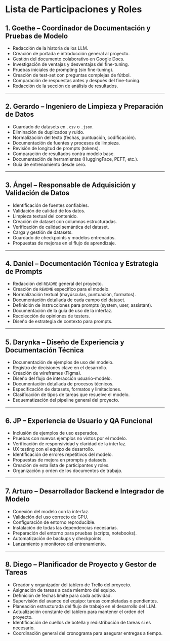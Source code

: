 # Lista de Participaciones y Roles

## 1. Goethe – Coordinador de Documentación y Pruebas de Modelo
- Redacción de la historia de los LLM.  
- Creación de portada e introducción general al proyecto.  
- Gestión del documento colaborativo en Google Docs.  
- Investigación de ventajas y desventajas del fine-tuning.  
- Pruebas iniciales de prompting (sin fine-tuning).  
- Creación de test-set con preguntas complejas de fútbol.  
- Comparación de respuestas antes y después del fine-tuning.  
- Redacción de la sección de análisis de resultados.  

---

## 2. Gerardo – Ingeniero de Limpieza y Preparación de Datos
- Guardado de datasets en `.csv` o `.json`.  
- Eliminación de duplicados y ruido.  
- Normalización del texto (fechas, puntuación, codificación).  
- Documentación de fuentes y procesos de limpieza.  
- Revisión de longitud de prompts (tokens).  
- Comparación de resultados contra modelo base.  
- Documentación de herramientas (HuggingFace, PEFT, etc.).  
- Guía de entrenamiento desde cero.  

---

## 3. Ángel – Responsable de Adquisición y Validación de Datos
- Identificación de fuentes confiables.  
- Validación de calidad de los datos.  
- Limpieza textual del contenido.  
- Creación de dataset con columnas estructuradas.  
- Verificación de calidad semántica del dataset.  
- Carga y gestión de datasets.  
- Guardado de checkpoints y modelos entrenados.  
- Propuestas de mejoras en el flujo de aprendizaje.  

---

## 4. Daniel – Documentación Técnica y Estrategia de Prompts
- Redacción del `README` general del proyecto.  
- Creación de `README` específico para el modelo.  
- Normalización textual (mayúsculas, puntuación, formatos).  
- Documentación detallada de cada campo del dataset.  
- Definición de instrucciones para prompts (system, user, assistant).  
- Documentación de la guía de uso de la interfaz.  
- Recolección de opiniones de testers.  
- Diseño de estrategia de contexto para prompts.  

---

## 5. Darynka – Diseño de Experiencia y Documentación Técnica
- Documentación de ejemplos de uso del modelo.  
- Registro de decisiones clave en el desarrollo.  
- Creación de wireframes (Figma).  
- Diseño del flujo de interacción usuario-modelo.  
- Documentación detallada de procesos técnicos.  
- Especificación de datasets, formatos y limitaciones.  
- Clasificación de tipos de tareas que resuelve el modelo.  
- Esquematización del pipeline general del proyecto.  

---

## 6. JP – Experiencia de Usuario y QA Funcional
- Inclusión de ejemplos de uso esperados.  
- Pruebas con nuevos ejemplos no vistos por el modelo.  
- Verificación de responsividad y claridad de la interfaz.  
- UX testing con el equipo de desarrollo.  
- Identificación de errores repetitivos del modelo.  
- Propuestas de mejora en prompts y datasets.  
- Creación de esta lista de participantes y roles.  
- Organización y orden de los documentos de trabajo.  

---

## 7. Arturo – Desarrollador Backend e Integrador de Modelo
- Conexión del modelo con la interfaz.  
- Validación del uso correcto de GPU.  
- Configuración de entorno reproducible.  
- Instalación de todas las dependencias necesarias.  
- Preparación del entorno para pruebas (scripts, notebooks).  
- Automatización de backups y checkpoints.  
- Lanzamiento y monitoreo del entrenamiento.  

---

## 8. Diego – Planificador de Proyecto y Gestor de Tareas
- Creador y organizador del tablero de Trello del proyecto.  
- Asignación de tareas a cada miembro del equipo.  
- Definición de fechas límite para cada actividad.  
- Supervisión del avance del equipo: tareas completadas o pendientes.  
- Planeación estructurada del flujo de trabajo en el desarrollo del LLM.  
- Actualización constante del tablero para mantener el orden del proyecto.  
- Identificación de cuellos de botella y redistribución de tareas si es necesario.  
- Coordinación general del cronograma para asegurar entregas a tiempo.  
